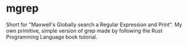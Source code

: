 # mgrep
Short for "Maxwell's Globally search a Regular Expression and Print". My own primitive, simple version of grep made by following the Rust Programming Language book tutorial.
